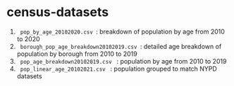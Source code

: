 # census-datasets
1. <code> pop_by_age_20102020.csv </code>: breakdown of population by age from 2010 to 2020
2. <code> borough_pop_age_breakdown20102019.csv </code>: detailed age breakdown of population by borough from 2010 to 2019
3.  <code> pop_age_breakdown20102019.csv </code> : population by age from 2010 to 2019
4.  <code> pop_linear_age_20102021.csv </code> : population grouped to match NYPD datasets
